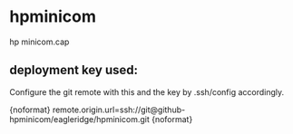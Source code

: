 # hpminicom
hp minicom.cap

## deployment key used: 

Configure the git remote with this and the key by .ssh/config accordingly. 

{noformat}
remote.origin.url=ssh://git@github-hpminicom/eagleridge/hpminicom.git
{noformat}

